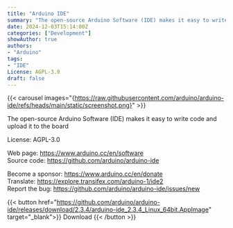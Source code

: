 ```yaml
---
title: "Arduino IDE"
summary: "The open-source Arduino Software (IDE) makes it easy to write code and upload it to the board"
date: 2024-12-03T15:14:00Z
categories: ["Development"]
showAuthor: true
authors:
- "Arduino"
tags: 
- "IDE"
License: AGPL-3.0
draft: false
---
```


{{< carousel images="{https://raw.githubusercontent.com/arduino/arduino-ide/refs/heads/main/static/screenshot.png}" >}}

The open-source Arduino Software (IDE) makes it easy to write code and upload it to the board

License: AGPL-3.0

Web page: <https://www.arduino.cc/en/software>  
Source code: <https://github.com/arduino/arduino-ide>

Become a sponsor: <https://www.arduino.cc/en/donate>  
Translate: <https://explore.transifex.com/arduino-1/ide2>  
Report the bug: <https://github.com/arduino/arduino-ide/issues/new>  

{{< button href="https://github.com/arduino/arduino-ide/releases/download/2.3.4/arduino-ide_2.3.4_Linux_64bit.AppImage" target="_blank">}}
Download
{{< /button >}}
